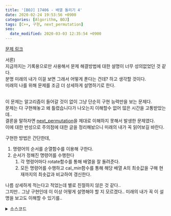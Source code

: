 ```yaml
---
title: '[BOJ] 17406 - 배열 돌리기 4'
date: 2020-02-24 19:53:56 +0900
categories: [Algorithm, BOJ]
tags: [C++, 구현, next_permutation]
seo:
  date_modified: 2020-03-03 12:35:54 +0900
---
```


[문제 링크](https://www.acmicpc.net/problem/17406)

서론)<br>
지금까지는 기록용으로만 사용해서 문제 해결방법에 대한 설명이 너무 성의없었던 것 같다.<br>
분명 미래의 내가 이걸 보면 그래서 어떻게 푼다는 건데? 하고 생각할 것이다.<br>
미래의 나를 위해 문제를 조금 더 상세하게 설명하기로 한다.<br><br>

이 문제는 알고리즘이 들어갈 것이 없이 그냥 단순히 구현 능력만을 보는 문제다.<br>
문제는 다 구현해놓고 왜 틀렸습니다가 나오는지 이해할수 없어 많은 시간을 고통받았는데..<br>
결론을 말하자면 [next_permutation](https://gjdms611.github.io/posts/next_permutation/)을 제대로 이해하지 못해서 발생한 문제였다.<br>
이에 대한 반성으로 주의점에 대한 글을 정리해놨으니 미래의 내가 꼭 읽어보길 바란다.<br>

구현한 방법은 간단한데,<br>
1. 명령어의 순서를 순열함수를 이용해 구한다.
2. 순서가 정해진 명령어를 수행한다
    1. 각 명령어마다 rotate함수를 통해 배열을 잘 돌려준다.
    2. 모든 명령어를 수행하고 cal_min함수를 통해 해당 배열 A의 최솟값을 구해 현재까지의 최솟값과 비교하여 갱신한다.

나름 상세하게 적는다고 적었는데 별로 친절하지 않은 것 같다..<br>
그치만.. 그냥 구현인데 이 이상 어떻게 설명해야 할 지 모르겠다.. 미래의 내가 꼭 이 설명을 보고도 이해할 수 있기를..

<details>
  <summary> 소스코드 </summary>
    <div markdown="1">

```c++
#include <iostream>
#include <limits.h>
#include <algorithm>
#include <functional>
#include <vector>
#include <string.h>
using namespace std;
typedef tuple<int, int, int> T;

int n, m, A[55][55], buf[55][55], ans = INT32_MAX;
int dr[4][2] = { {0, -1}, {1, 0}, {0, 1},{-1, 0} };
int dc[4][2] = { {1, 0}, {0, 1}, {-1, 0}, {0, -1} };
vector<T> v;

int cal_min(void) {
	int rtn = INT32_MAX;
	for (int i = 0; i < n; i++) {
		int sum = 0;
		for (int j = 0; j < m; j++)
			sum += buf[i][j];
		rtn = min(rtn, sum);
	}
	return rtn;
}

void rotate(int r, int c, int s) {
	int rotated[55][55] = { 0, };
	rotated[s][s] = buf[r][c];
	for (int i = 1; i <= s; i++)
		for (int k = 0; k < 4; k++)
			for (int j = -i; j < i; j++) {
				int x = j * dr[k][0] + i * dr[k][1], y = j * dc[k][0] + i * dc[k][1];
				rotated[x + s + dr[k][0]][y + s + dc[k][0]] = buf[x + r][y + c];
			}

	for (int i = 0; i < 2 * s + 1; i++)
		for (int j = 0; j < 2 * s + 1; j++)
			buf[r + i - s][c + j - s] = rotated[i][j];
}

void go(void) {
	memcpy(buf, A, sizeof(A));
	for (T q : v) {
		int r = get<0>(q), c = get<1>(q), s = get<2>(q);
		rotate(r, c, s);
	}
	ans = min(cal_min(), ans);
}

int main(void) {
	int k, r, c, s;
	scanf("%d %d %d", &n, &m, &k);
	for (int i = 0; i < n; i++) {
		for (int j = 0; j < m; j++) {
			scanf("%d", A[i] + j);
		}
	}
	for (int i = 0; i < k; i++) {
		scanf("%d %d %d", &r, &c, &s);
		v.push_back({ r - 1, c - 1, s });
	}

	sort(v.begin(), v.end());

	do {
		go();
	} while (next_permutation(v.begin(), v.end()));
	printf("%d", ans);
	return 0;
}
```

</div>
</details>
